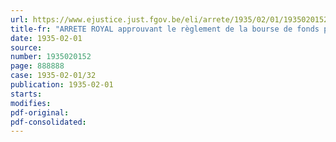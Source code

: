 ```yaml
---
url: https://www.ejustice.just.fgov.be/eli/arrete/1935/02/01/1935020152/justel
title-fr: "ARRETE ROYAL approuvant le règlement de la bourse de fonds publics et de change d'Anvers (AR n'a pas été publié)"
date: 1935-02-01
source:
number: 1935020152
page: 888888
case: 1935-02-01/32
publication: 1935-02-01
starts:
modifies:
pdf-original:
pdf-consolidated:
---
```



